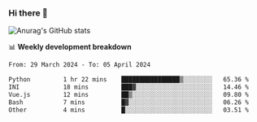### Hi there 👋
![Anurag's GitHub stats](https://github-readme-stats.vercel.app/api?username=jami1024&show_icons=true&theme=radical)

📊 **Weekly development breakdown**
<!--START_SECTION:waka-->

```txt
From: 29 March 2024 - To: 05 April 2024

Python         1 hr 22 mins    ████████████████▒░░░░░░░░   65.36 %
INI            18 mins         ███▓░░░░░░░░░░░░░░░░░░░░░   14.46 %
Vue.js         12 mins         ██▒░░░░░░░░░░░░░░░░░░░░░░   09.80 %
Bash           7 mins          █▓░░░░░░░░░░░░░░░░░░░░░░░   06.26 %
Other          4 mins          █░░░░░░░░░░░░░░░░░░░░░░░░   03.51 %
```

<!--END_SECTION:waka-->
<!--
**jami1024/jami1024** is a ✨ _special_ ✨ repository because its `README.md` (this file) appears on your GitHub profile.

Here are some ideas to get you started:

- 🔭 I’m currently working on ...
- 🌱 I’m currently learning ...
- 👯 I’m looking to collaborate on ...
- 🤔 I’m looking for help with ...
- 💬 Ask me about ...
- 📫 How to reach me: ...
- 😄 Pronouns: ...
- ⚡ Fun fact: ...
-->
